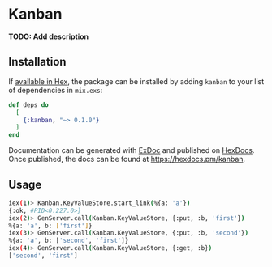 # Kanban

**TODO: Add description**

## Installation

If [available in Hex](https://hex.pm/docs/publish), the package can be installed
by adding `kanban` to your list of dependencies in `mix.exs`:

```elixir
def deps do
  [
    {:kanban, "~> 0.1.0"}
  ]
end
```

Documentation can be generated with [ExDoc](https://github.com/elixir-lang/ex_doc)
and published on [HexDocs](https://hexdocs.pm). Once published, the docs can
be found at <https://hexdocs.pm/kanban>.

## Usage
```bash
iex(1)> Kanban.KeyValueStore.start_link(%{a: 'a'})
{:ok, #PID<0.227.0>}
iex(2)> GenServer.call(Kanban.KeyValueStore, {:put, :b, 'first'})
%{a: 'a', b: ['first']}
iex(3)> GenServer.call(Kanban.KeyValueStore, {:put, :b, 'second'})
%{a: 'a', b: ['second', 'first']}
iex(4)> GenServer.call(Kanban.KeyValueStore, {:get, :b})
['second', 'first']
```
